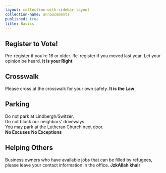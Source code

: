 ```yaml
---
layout: collection-with-sidebar-layout
collection-name: annoucements
published: true
title: Basics
---
```

## Register to Vote! 
Pre-register if you’re 16 or older. Re-register if you moved last year. Let your opinion be heard. **It is your Right**

## Crosswalk
Please cross at the crosswalk for your own safety. **It is the Law**

## Parking
Do not park at Lindbergh/Switzer.  
Do not block our neighbors' driveways.  
You may park at the Lutheran Church next door.  
**No Excuses** **No Exceptions**

## Helping Others
Business owners who have available jobs that can be filled by refugees, please leave your contact information in the office. **JzkAllah khair**
